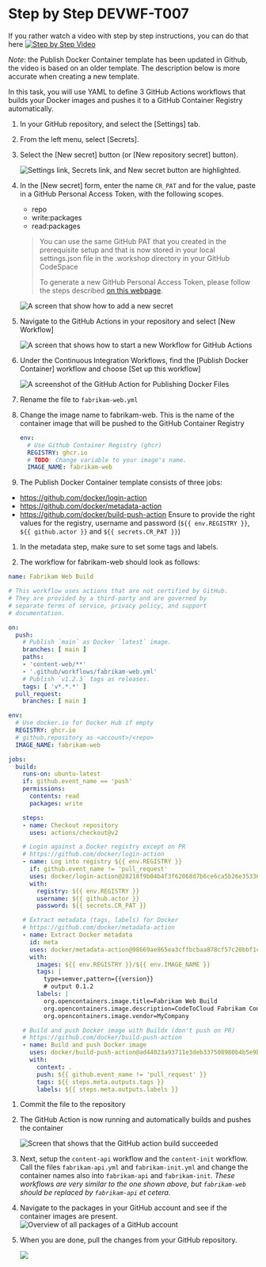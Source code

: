 # Step by Step DEVWF-T007

If you rather watch a video with step by step instructions, you can do that here
[![Step by Step Video](https://img.youtube.com/vi/2FgK5SNVFCA/0.jpg)](https://www.youtube.com/watch?v=2FgK5SNVFCA)

*Note*: the Publish Docker Container template has been updated in Github, the video is based on an older template. The description below is more accurate when creating a new template.

In this task, you will use YAML to define 3 GitHub Actions workflows that builds your Docker images and pushes it to a GitHub Container Registry automatically.

1. In your GitHub repository, and select the [Settings] tab.

1. From the left menu, select [Secrets].

1. Select the [New secret] button (or [New repository secret] button).

    ![Settings link, Secrets link, and New secret button are highlighted.](/Assets/2020-08-24-21-45-42.png "GitHub Repository secrets")

1. In the [New secret] form, enter the name `CR_PAT` and for the value, paste in a GitHub Personal Access Token, with the following scopes.

    * repo
    * write:packages
    * read:packages

    > You can use the same GitHub PAT that you created in the prerequisite setup and that is now stored in your local settings.json file in the .workshop directory in your GitHub CodeSpace
    >
    > To generate a new GitHub Personal Access Token, please follow the steps described [on this webpage](https://docs.github.com/en/free-pro-team@latest/github/authenticating-to-github/creating-a-personal-access-token).

    ![A screen that show how to add a new secret](/Assets/newsecret.png)

1. Navigate to the GitHub Actions in your repository and select [New Workflow]

    ![A screen that shows how to start a new Workflow for GitHub Actions](/Assets/newworkflow.png)

1. Under the Continuous Integration Workflows, find the [Publish Docker Container] workflow and choose [Set up this workflow]

    ![A screenshot of the GitHub Action for Publishing Docker Files](/Assets/PublishDocker.png)

1. Rename the file to `fabrikam-web.yml`
1. Change the image name to fabrikam-web. This is the name of the container image that will be pushed to the GitHub Container Registry

    ```YAML
    env:
      # Use Github Container Registry (ghcr)
      REGISTRY: ghcr.io
      # TODO: Change variable to your image's name.
      IMAGE_NAME: fabrikam-web
    ```

1. The Publish Docker Container template consists of three jobs:
* https://github.com/docker/login-action
* https://github.com/docker/metadata-action
* https://github.com/docker/build-push-action
Ensure to provide the right values for the registry, username and password (`${{ env.REGISTRY }}`, `${{ github.actor }}` and `${{ secrets.CR_PAT }}`)

1. In the metadata step, make sure to set some tags and labels.

1. The workflow for fabrikam-web should look as follows:

```YAML
name: Fabrikam Web Build

# This workflow uses actions that are not certified by GitHub.
# They are provided by a third-party and are governed by
# separate terms of service, privacy policy, and support
# documentation.

on:
  push:
    # Publish `main` as Docker `latest` image.
    branches: [ main ]
    paths:
    - 'content-web/**'
    - '.github/workflows/fabrikam-web.yml'
    # Publish `v1.2.3` tags as releases.
    tags: [ 'v*.*.*' ]
  pull_request:
    branches: [ main ]

env:
  # Use docker.io for Docker Hub if empty
  REGISTRY: ghcr.io
  # github.repository as <account>/<repo>
  IMAGE_NAME: fabrikam-web

jobs:
  build:
    runs-on: ubuntu-latest
    if: github.event_name == 'push'
    permissions:
      contents: read
      packages: write

    steps:
    - name: Checkout repository
      uses: actions/checkout@v2

    # Login against a Docker registry except on PR
    # https://github.com/docker/login-action
    - name: Log into registry ${{ env.REGISTRY }}
      if: github.event_name != 'pull_request'
      uses: docker/login-action@28218f9b04b4f3f62068d7b6ce6ca5b26e35336c
      with:
        registry: ${{ env.REGISTRY }}
        username: ${{ github.actor }}
        password: ${{ secrets.CR_PAT }}

    # Extract metadata (tags, labels) for Docker
    # https://github.com/docker/metadata-action
    - name: Extract Docker metadata
      id: meta
      uses: docker/metadata-action@98669ae865ea3cffbcbaa878cf57c20bbf1c6c38
      with:
        images: ${{ env.REGISTRY }}/${{ env.IMAGE_NAME }}
        tags: |
          type=semver,pattern={{version}}
          # output 0.1.2
        labels: |
          org.opencontainers.image.title=Fabrikam Web Build
          org.opencontainers.image.description=CodeToCloud Fabrikam Container
          org.opencontainers.image.vendor=MyCompany

    # Build and push Docker image with Buildx (don't push on PR)
    # https://github.com/docker/build-push-action
    - name: Build and push Docker image
      uses: docker/build-push-action@ad44023a93711e3deb337508980b4b5e9bcdc5dc
      with:
        context: .
        push: ${{ github.event_name != 'pull_request' }}
        tags: ${{ steps.meta.outputs.tags }}
        labels: ${{ steps.meta.outputs.labels }}
```

1. Commit the file to the repository
1. The GitHub Action is now running and automatically builds and pushes the container

    ![Screen that shows that the GitHub action build succeeded](/Assets/buildsucceed.png)

1. Next, setup the `content-api` workflow and the `content-init` workflow. Call the files `fabrikam-api.yml` and `fabrikam-init.yml` and change the container names also into `fabrikam-api` and `fabrikam-init`.
*These workflows are very similar to the one shown above, but `fabrikam-web` should be replaced by `fabrikam-api` et cetera.*

1. Navigate to the packages in your GitHub account and see if the container images are present.
    ![Overview of all packages of a GitHub account](/Assets/packages.png)

1. When you are done, pull the changes from your GitHub repository.

    ![](/Assets/2020-10-05-12-10-11.png)
